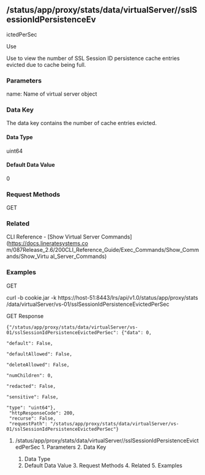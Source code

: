 ## /status/app/proxy/stats/data/virtualServer/<name>/sslSessionIdPersistenceEv
ictedPerSec

Use

Use to view the number of SSL Session ID persistence cache entries evicted due
to cache being full.

### Parameters

name: Name of virtual server object

### Data Key

The data key contains the number of cache entries evicted.

#### Data Type

uint64

#### Default Data Value

0

### Request Methods

GET

### Related

CLI Reference - [Show Virtual Server Commands](https://docs.lineratesystems.co
m/087Release_2.6/200CLI_Reference_Guide/Exec_Commands/Show_Commands/Show_Virtu
al_Server_Commands)

### Examples

GET

curl -b cookie.jar -k https://host-51:8443/lrs/api/v1.0/status/app/proxy/stats
/data/virtualServer/vs-01/sslSessionIdPersistenceEvictedPerSec

GET Response

    
    {"/status/app/proxy/stats/data/virtualServer/vs-01/sslSessionIdPersistenceEvictedPerSec": {"data": 0,
                                                                                                "default": False,
                                                                                                "defaultAllowed": False,
                                                                                                "deleteAllowed": False,
                                                                                                "numChildren": 0,
                                                                                                "redacted": False,
                                                                                                "sensitive": False,
                                                                                                "type": "uint64"},
     "httpResponseCode": 200,
     "recurse": False,
     "requestPath": "/status/app/proxy/stats/data/virtualServer/vs-01/sslSessionIdPersistenceEvictedPerSec"}
    

  1. /status/app/proxy/stats/data/virtualServer/<name>/sslSessionIdPersistenceEvictedPerSec
    1. Parameters
    2. Data Key
      1. Data Type
      2. Default Data Value
    3. Request Methods
    4. Related
    5. Examples

